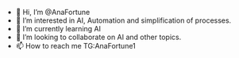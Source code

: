 - 👋 Hi, I’m @AnaFortune
- 👀 I’m interested in AI, Automation and simplification of processes. 
- 🌱 I’m currently learning AI 
- 💞️ I’m looking to collaborate on AI and other topics. 
- 📫 How to reach me TG:AnaFortune1

<!---
AnaFortune/AnaFortune is a ✨ special ✨ repository because its `README.md` (this file) appears on your GitHub profile.
You can click the Preview link to take a look at your changes.
--->
